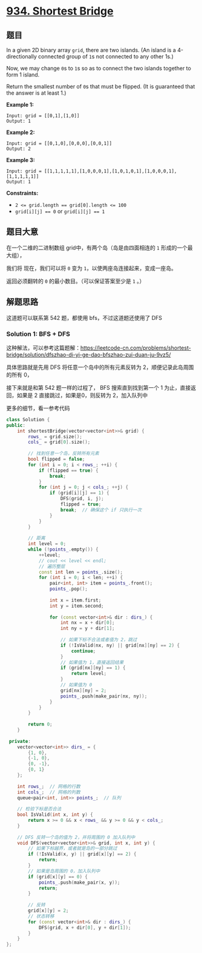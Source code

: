 # [934. Shortest Bridge](https://leetcode-cn.com/problems/shortest-bridge/)

## 题目

In a given 2D binary array `grid`, there are two islands. (An island is a 4-directionally connected group of `1`s not connected to any other 1s.)

Now, we may change `0`s to `1`s so as to connect the two islands together to form 1 island.

Return the smallest number of `0`s that must be flipped. (It is guaranteed that the answer is at least 1.)

 

**Example 1:**

```
Input: grid = [[0,1],[1,0]]
Output: 1
```

**Example 2:**

```
Input: grid = [[0,1,0],[0,0,0],[0,0,1]]
Output: 2
```

**Example 3:**

```
Input: grid = [[1,1,1,1,1],[1,0,0,0,1],[1,0,1,0,1],[1,0,0,0,1],[1,1,1,1,1]]
Output: 1
```

 

**Constraints:**

- `2 <= grid.length == grid[0].length <= 100`
- `grid[i][j] == 0` or `grid[i][j] == 1`

## 题目大意

在一个二维的二进制数组 grid中，有两个岛（岛是由四面相连的 `1` 形成的一个最大组），

我们将 现在，我们可以将 `0` 变为 `1`，以使两座岛连接起来，变成一座岛。

返回必须翻转的 `0` 的最小数目。（可以保证答案至少是 `1` 。）

## 解题思路

这道题可以联系第 542 题，都使用 bfs，不过这道题还使用了 DFS

### Solution 1: BFS + DFS

这种解法，可以参考这篇题解：https://leetcode-cn.com/problems/shortest-bridge/solution/dfszhao-di-yi-ge-dao-bfszhao-zui-duan-ju-9vz5/

具体思路就是先用 DFS 将任意一个岛中的所有元素反转为 2，顺便记录此岛周围的所有 0，

接下来就是和第 542 题一样的过程了， BFS 搜索直到找到第一个 1 为止，直接返回，如果是 2 直接跳过，如果是0，则反转为 2，加入队列中

更多的细节，看一参考代码

 ````c++
 class Solution {
 public:
     int shortestBridge(vector<vector<int>>& grid) {
         rows_ = grid.size();
         cols_ = grid[0].size();
         
         // 找到任意一个岛，反转所有元素
         bool flipped = false;
         for (int i = 0; i < rows_; ++i) {
             if (flipped == true) {
                 break;
             }
             for (int j = 0; j < cols_; ++j) {
                 if (grid[i][j] == 1) {
                     DFS(grid, i, j);
                     flipped = true;
                     break;  // 确保这个 if 只执行一次
                 }
             }
         }
         
         // 距离
         int level = 0;
         while (!points_.empty()) {
             ++level;
             // cout << level << endl;
             // 遍历整层
             const int len = points_.size();
             for (int i = 0; i < len; ++i) {
                 pair<int, int> item = points_.front();
                 points_.pop();
                 
                 int x = item.first;
                 int y = item.second;
                 
                 for (const vector<int>& dir : dirs_) {
                     int nx = x + dir[0];
                     int ny = y + dir[1];
                     
                     // 如果下标不合法或者值为 2，跳过
                     if (!IsValid(nx, ny) || grid[nx][ny] == 2) {
                         continue;
                     }
                     // 如果值为 1，直接返回结果
                     if (grid[nx][ny] == 1) {
                         return level;
                     }
                     // 如果值为 0
                     grid[nx][ny] = 2;
                     points_.push(make_pair(nx, ny));
                 }
             }
         }
         
         return 0;
     }
     
  private:
     vector<vector<int>> dirs_ = {
         {1, 0},
         {-1, 0},
         {0, -1},
         {0, 1}
     };
     
     int rows_;  // 网格的行数
     int cols_;  // 网格的列数
     queue<pair<int, int>> points_;  // 队列
     
     // 检验下标是否合法
     bool IsValid(int x, int y) {
         return x >= 0 && x < rows_ && y >= 0 && y < cols_;
     }
     
     // DFS 反转一个岛的值为 2，并将周围的 0 加入队列中
     void DFS(vector<vector<int>>& grid, int x, int y) {
         // 如果下标越界，或者就是岛的一部分跳过
         if (!IsValid(x, y) || grid[x][y] == 2) {
             return;
         }
         // 如果是岛周围的 0，加入队列中
         if (grid[x][y] == 0) {
             points_.push(make_pair(x, y));
             return;
         }
         
         // 反转
         grid[x][y] = 2;
         // 状态转移
         for (const vector<int>& dir : dirs_) {
             DFS(grid, x + dir[0], y + dir[1]);
         }
     }
 };
 ````



